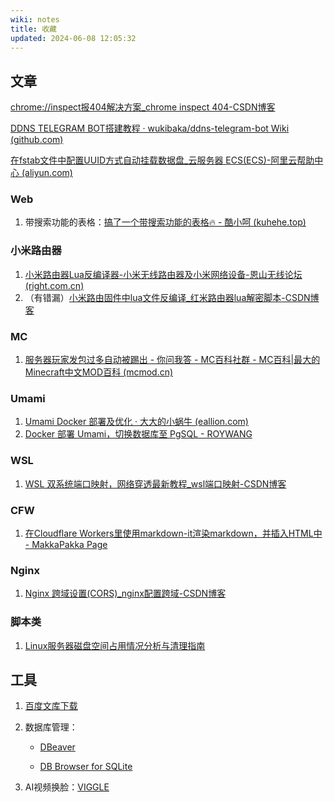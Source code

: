 ```yaml
---
wiki: notes
title: 收藏
updated: 2024-06-08 12:05:32
---
```


## 文章

[chrome://inspect报404解决方案_chrome inspect 404-CSDN博客](https://blog.csdn.net/xingyu521666/article/details/136127216)

[DDNS TELEGRAM BOT搭建教程 · wukibaka/ddns-telegram-bot Wiki (github.com)](https://github.com/wukibaka/ddns-telegram-bot/wiki/DDNS-TELEGRAM-BOT搭建教程)

[在fstab文件中配置UUID方式自动挂载数据盘_云服务器 ECS(ECS)-阿里云帮助中心 (aliyun.com)](https://help.aliyun.com/zh/ecs/use-cases/configure-uuids-in-the-fstab-file-to-automatically-attach-data-disks)

### Web

1. 带搜索功能的表格：[搞了一个带搜索功能的表格🔥 - 酷小呵 (kuhehe.top)](https://www.kuhehe.top/2024/03b717b142.html)

### 小米路由器

1. [小米路由器Lua反编译器-小米无线路由器及小米网络设备-恩山无线论坛 (right.com.cn)](https://www.right.com.cn/forum/thread-4036131-1-1.html)
2. （有错漏）[小米路由固件中lua文件反编译_红米路由器lua解密脚本-CSDN博客](https://blog.csdn.net/shengyaoyi/article/details/117430318)

### MC

1. [服务器玩家发包过多自动被踢出 - 你问我答 - MC百科社群 - MC百科|最大的Minecraft中文MOD百科 (mcmod.cn)](https://bbs.mcmod.cn/thread-13449-1-1.html)

### Umami

1. [Umami Docker 部署及优化 · 大大的小蜗牛 (eallion.com)](https://www.eallion.com/umami/)
2. [Docker 部署 Umami，切换数据库至 PgSQL - ROYWANG](https://roy.wang/docker-umami-to-pgsql/)

### WSL

1. [WSL 双系统端口映射，网络穿透最新教程_wsl端口映射-CSDN博客](https://blog.csdn.net/qq_53679247/article/details/130885858)

### CFW

1. [在Cloudflare Workers里使用markdown-it渲染markdown，并插入HTML中 - MakkaPakka Page](https://hi.makkapakka.date/blog/detail?id=14)

### Nginx

1. [Nginx 跨域设置(CORS)_nginx配置跨域-CSDN博客](https://blog.csdn.net/yujia_666/article/details/108490178)

### 脚本类

1. [Linux服务器磁盘空间占用情况分析与清理指南](https://www.cnblogs.com/zengzuo613/p/18434300)

## 工具

1. [百度文库下载](https://www.mmhtml.com/)

2. 数据库管理：

   - [DBeaver](https://dbeaver.io/)

   - [DB Browser for SQLite](https://sqlitebrowser.org/dl/)

3. AI视频换脸：[VIGGLE](https://viggle.ai/)
